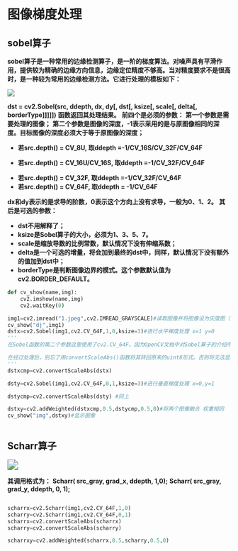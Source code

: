 # 图像梯度处理





## sobel算子

**sobel算子是一种常用的边缘检测算子，是一阶的梯度算法。对噪声具有平滑作用，提供较为精确的边缘方向信息，边缘定位精度不够高。当对精度要求不是很高时，是一种较为常用的边缘检测方法。它进行处理的模板如下：**



![](C:\Users\Administrator\Desktop\新建文件夹\opencv-\opencvStudy\image\sobel.jpg)

**dst = cv2.Sobel(src, ddepth, dx, dy[, dst[, ksize[, scale[, delta[, borderType]]]]])**
**函数返回其处理结果。**
**前四个是必须的参数：**
**第一个参数是需要处理的图像；**
**第二个参数是图像的深度，-1表示采用的是与原图像相同的深度。目标图像的深度必须大于等于原图像的深度；**

* **若src.depth() = CV_8U, 取ddepth =-1/CV_16S/CV_32F/CV_64F**

* **若src.depth() = CV_16U/CV_16S, 取ddepth =-1/CV_32F/CV_64F**

- **若src.depth() = CV_32F, 取ddepth =-1/CV_32F/CV_64F**
- **若src.depth() = CV_64F, 取ddepth = -1/CV_64F**

**dx和dy表示的是求导的阶数，0表示这个方向上没有求导，一般为0、1、2。**
**其后是可选的参数：**

* **dst不用解释了；**
* **ksize是Sobel算子的大小，必须为1、3、5、7。**
* **scale是缩放导数的比例常数，默认情况下没有伸缩系数；**
* **delta是一个可选的增量，将会加到最终的dst中，同样，默认情况下没有额外的值加到dst中；**
* **borderType是判断图像边界的模式。这个参数默认值为cv2.BORDER_DEFAULT。**

```python
def cv_show(name,img):
    cv2.imshow(name,img)
    cv2.waitKey(0)

img1=cv2.imread("1.jpeg",cv2.IMREAD_GRAYSCALE)#读取图像并将图像设为灰度图（单通道）
cv_show("dj",img1)
dstx=cv2.Sobel(img1,cv2.CV_64F,1,0,ksize=3)#进行水平梯度处理 x=1 y=0
'''
在Sobel函数的第二个参数这里使用了cv2.CV_64F。因为OpenCV文档中对Sobel算子的介绍中有这么一句：“in the case of 8-bit input images it will result in truncated derivatives”。即Sobel函数求完导数后会有负值，还有会大于255的值。而原图像是uint8，即8位无符号数，所以Sobel建立的图像位数不够，会有截断。因此要使用16位有符号的数据类型，即cv2.CV_64F。

在经过处理后，别忘了用convertScaleAbs()函数将其转回原来的uint8形式。否则将无法显示图像，而只是一副灰色的窗口。  
'''
dstxcmp=cv2.convertScaleAbs(dstx)

dsty=cv2.Sobel(img1,cv2.CV_64F,0,1,ksize=3)#进行垂直梯度处理 x=0,y=1

dstycmp=cv2.convertScaleAbs(dsty) #同上

dstxy=cv2.addWeighted(dstxcmp,0.5,dstycmp,0.5,0)#将两个图像融合 权重相同
cv_show("img",dstxy)#显示图像



```



## Scharr算子

<img src="C:\Users\Administrator\Desktop\新建文件夹\opencv-\opencvStudy\image\Scharr.jpg" style="zoom:150%;" />



**其调用格式为：**
**Scharr( src_gray, grad_x, ddepth, 1,0);**
**Scharr( src_gray, grad_y, ddepth, 0, 1);**



```python

scharrx=cv2.Scharr(img1,cv2.CV_64F,1,0)
scharry=cv2.Scharr(img1,cv2.CV_64F,0,1)
scharrx=cv2.convertScaleAbs(scharrx)
scharry=cv2.convertScaleAbs(scharry)

scharrxy=cv2.addWeighted(scharrx,0.5,scharry,0.5,0)
```



